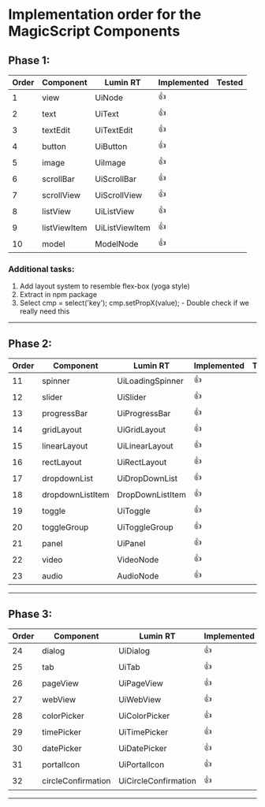 # Implementation order for the MagicScript Components

## Phase 1:

Order | Component | Lumin RT | Implemented | Tested
------|-----------|----------|-------------|-------
 1 | view | UiNode | :thumbsup:
 2 | text | UiText | :thumbsup:
 3 | textEdit | UiTextEdit | :thumbsup:
 4 | button | UiButton | :thumbsup:
 5 | image | UiImage | :thumbsup:
 6 | scrollBar | UiScrollBar | :thumbsup:
 7 | scrollView | UiScrollView | :thumbsup:
 8 | listView | UiListView | :thumbsup:
 9 | listViewItem | UiListViewItem | :thumbsup:
10 | model | ModelNode | :thumbsup:

### Additional tasks:
1. Add layout system to resemble flex-box (yoga style)
2. Extract in npm package
3. Select cmp = select('key'); cmp.setPropX(value); - Double check if we really need this
---


## Phase 2:

Order | Component | Lumin RT | Implemented | Tested
------|-----------|----------|-------------|-------
11 | spinner | UiLoadingSpinner | :thumbsup:
12 | slider | UiSlider | :thumbsup:
13 | progressBar | UiProgressBar | :thumbsup:
14 | gridLayout | UiGridLayout | :thumbsup:
15 | linearLayout | UiLinearLayout | :thumbsup:
16 | rectLayout | UiRectLayout | :thumbsup:
17 | dropdownList | UiDropDownList | :thumbsup:
18 | dropdownListItem | DropDownListItem | :thumbsup:
19 | toggle | UiToggle | :thumbsup:
20 | toggleGroup | UiToggleGroup | :thumbsup:
21 | panel | UiPanel | :thumbsup:
22 | video | VideoNode | :thumbsup:
23 | audio | AudioNode | :thumbsup:
---

## Phase 3:

Order | Component | Lumin RT | Implemented | Tested
------|-----------|----------|-------------|-------
24 | dialog | UiDialog | :thumbsup:
25 | tab | UiTab | :thumbsup:
26 | pageView | UiPageView | :thumbsup:
27 | webView | UiWebView | :thumbsup:
28 | colorPicker | UiColorPicker | :thumbsup:
29 | timePicker | UiTimePicker | :thumbsup:
30 | datePicker | UiDatePicker | :thumbsup:
31 | portalIcon | UiPortalIcon | :thumbsup:
32 | circleConfirmation | UiCircleConfirmation | :thumbsup:
---
